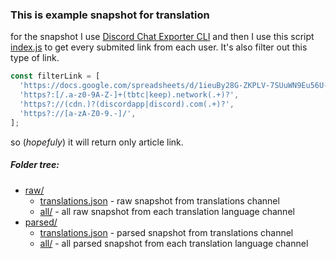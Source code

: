 ### This is example snapshot for translation

for the snapshot I use [Discord Chat Exporter CLI](https://github.com/Tyrrrz/DiscordChatExporter)
and then I use this script [index.js](/index.js) to get every submited link from each user.
It's also filter out this type of link.
```JavaScript
const filterLink = [
  'https://docs.google.com/spreadsheets/d/1ieuBy28G-ZKPLV-7SUuWN9Eu56U-xw4Z1t2JrpEClfc/.+',
  'https?:[/.a-z0-9A-Z-]+(tbtc|keep).network(.+)?',
  'https?://(cdn.)?(discordapp|discord).com(.+)?',
  'https?://[a-zA-Z0-9.-]/',
];
```
so (_hopefuly_) it will return only article link.

##### Folder tree:
- [raw/](/raw) 
  - [translations.json](/raw/translations.json) - raw snapshot from translations channel
  - [all/](/raw/all) - all raw snapshot from each translation language channel
- [parsed/](/parsed)
  - [translations.json](/parsed/translations.json) - parsed snapshot from translations channel
  - [all/](/parsed/all) - all parsed snapshot from each translation language channel
